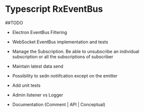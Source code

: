 # Typescript RxEventBus

##TODO
* Electron EventBus Filtering
* WebSocket EventBus implementation and tests

* Manage the Subscription. 
Be able to unsubscribe an individual subscription or all the subscriptions of subscriber

* Maintain latest data send

* Possibility to sedn notiifcation except on the emitter

* Add unit tests
* Admin listener vs Logger  

* Documentation (Comment | API | Conceptual)